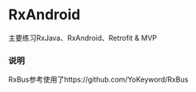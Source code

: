 # RxAndroid
主要练习RxJava、RxAndroid、Retrofit & MVP
### 说明
RxBus参考使用了https://github.com/YoKeyword/RxBus
